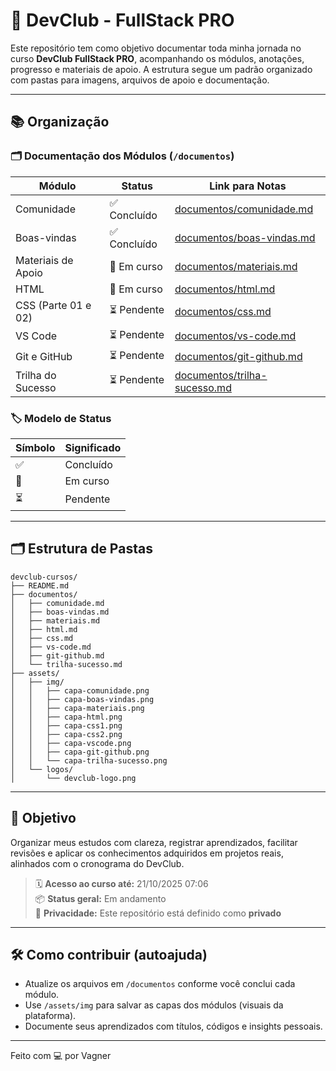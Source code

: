 # 🚀 DevClub - FullStack PRO

Este repositório tem como objetivo documentar toda minha jornada no curso **DevClub FullStack PRO**, acompanhando os módulos, anotações, progresso e materiais de apoio. A estrutura segue um padrão organizado com pastas para imagens, arquivos de apoio e documentação.

---

## 📚 Organização

### 🗂️ Documentação dos Módulos (`/documentos`)

| Módulo              | Status       | Link para Notas                                              |
| ------------------- | ------------ | ------------------------------------------------------------ |
| Comunidade          | ✅ Concluído | [documentos/comunidade.md](documentos/comunidade.md)         |
| Boas-vindas         | ✅ Concluído | [documentos/boas-vindas.md](documentos/boas-vindas.md)       |
| Materiais de Apoio  | 📖 Em curso  | [documentos/materiais.md](documentos/materiais.md)           |
| HTML                | 📖 Em curso  | [documentos/html.md](documentos/html.md)                     |
| CSS (Parte 01 e 02) | ⏳ Pendente  | [documentos/css.md](documentos/css.md)                       |
| VS Code             | ⏳ Pendente  | [documentos/vs-code.md](documentos/vs-code.md)               |
| Git e GitHub        | ⏳ Pendente  | [documentos/git-github.md](documentos/git-github.md)         |
| Trilha do Sucesso   | ⏳ Pendente  | [documentos/trilha-sucesso.md](documentos/trilha-sucesso.md) |

### 🏷️ Modelo de Status

| Símbolo | Significado |
| ------- | ----------- |
| ✅      | Concluído   |
| 📖      | Em curso    |
| ⏳      | Pendente    |

---

## 🗂️ Estrutura de Pastas

```
devclub-cursos/
├── README.md
├── documentos/
│   ├── comunidade.md
│   ├── boas-vindas.md
│   ├── materiais.md
│   ├── html.md
│   ├── css.md
│   ├── vs-code.md
│   ├── git-github.md
│   └── trilha-sucesso.md
├── assets/
│   ├── img/
│   │   ├── capa-comunidade.png
│   │   ├── capa-boas-vindas.png
│   │   ├── capa-materiais.png
│   │   ├── capa-html.png
│   │   ├── capa-css1.png
│   │   ├── capa-css2.png
│   │   ├── capa-vscode.png
│   │   ├── capa-git-github.png
│   │   └── capa-trilha-sucesso.png
│   └── logos/
│       └── devclub-logo.png
```

---

## 🎯 Objetivo

Organizar meus estudos com clareza, registrar aprendizados, facilitar revisões e aplicar os conhecimentos adquiridos em projetos reais, alinhados com o cronograma do DevClub.

> 🗓️ **Acesso ao curso até:** 21/10/2025 07:06  
> 📦 **Status geral:** Em andamento  
> 🔐 **Privacidade:** Este repositório está definido como **privado**

---

## 🛠️ Como contribuir (autoajuda)

- Atualize os arquivos em `/documentos` conforme você conclui cada módulo.
- Use `/assets/img` para salvar as capas dos módulos (visuais da plataforma).
- Documente seus aprendizados com títulos, códigos e insights pessoais.

---

Feito com 💻 por Vagner
